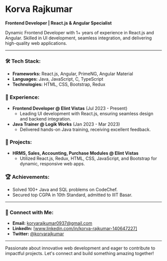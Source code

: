 # Korva Rajkumar

**Frontend Developer | React.js & Angular Specialist**

Dynamic Frontend Developer with 1+ years of experience in React.js and Angular. Skilled in UI development, seamless integration, and delivering high-quality web applications.

---

### 🛠️ **Tech Stack:**
- **Frameworks:** React.js, Angular, PrimeNG, Angular Material
- **Languages:** Java, JavaScript, C, TypeScript
- **Technologies:** HTML, CSS, Bootstrap, Redux

### 🌟 **Experience:**
- **Frontend Developer @ Elint Vistas** (Jul 2023 - Present)
  - Leading UI development with React.js, ensuring seamless design and backend integration.
- **Java Trainer @ Logik Works** (Jan 2023 - Mar 2023)
  - Delivered hands-on Java training, receiving excellent feedback.

### 🚀 **Projects:**
- **HRMS, Sales, Accounting, Purchase Modules @ Elint Vistas**
  - Utilized React.js, Redux, HTML, CSS, JavaScript, and Bootstrap for dynamic, responsive web apps.

### 🏆 **Achievements:**
- Solved 100+ Java and SQL problems on CodeChef.
- Secured top CGPA in 10th Standard, admitted to IIIT Basar.

---

### 🔗 **Connect with Me:**
- **Email:** [korvarajkumar0937@gmail.com](mailto:korvarajkumar0937@gmail.com)
- **LinkedIn:** [www.linkedin.com/in/korva-rajkumar-140647227]
- **Twitter:** [@korvarajkumar](https://twitter.com/korvarajkumar)

---

Passionate about innovative web development and eager to contribute to impactful projects. Let's connect and build something amazing together!


